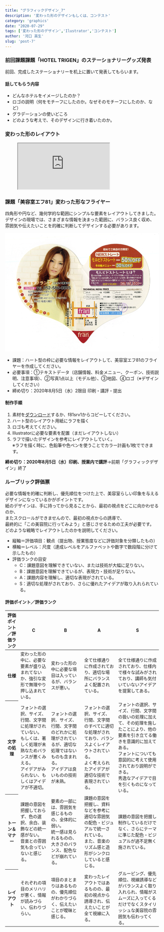 ```yaml
---
title: "グラフィックデザイン_7"
description: '変わった形のデザインもしくは、コンテスト'
category: 'graphics'
date: "2020-07-29"
tags: ['変わった形のデザイン','Ilustrator','コンテスト']
author: '河口 英生'
slug: 'post-7'
---
```

<div class="post-section">
<h3 class="title is-5" >前回課題課題「HOTEL TRIGEN」のステーショナリーグッズ発表</h3>

前回、完成したステーショナリーを机上に置いて発表してもらいます。

<h4 class="title is-6">話してもらう内容</h4>

- どんなホテルをイメージしたのか？
- ロゴの説明（何をモチーフにしたのか。なぜそのモチーフにしたのか、など）
- グラデーションの使いどころ
- どのような考えで、そのデザインに行き着いたのか。

</div>

<div class="post-section">
<h3 class="title is-5" >変わった形のレイアウト</h3>
<figure class="is-fullwidth slide">
  <iframe src="https://drive.google.com/file/d/1bGnhCPRjEQibTZKhm1T1G76gqNYRl89U/preview"></iframe>
</figure>
</div>

<div class="post-section">
<h3 class="title is-5" >課題「美容室エフ81」変わった形なフライヤー</h3>

四角形や円など、幾何学的な範囲にシンプルな要素をレイアウトしてきました。  
デザインの現場では、さまざまな情報を決まった範囲に、バランス良く収め、  
雰囲気や伝えたいことを的確に判断してデザインする必要があります。

![美容室F81](../../images/hart_salon.jpg)

- 課題：ハート型の枠に必要な情報をレイアウトして、美容室エフ81のフライヤーを作成してください。
- 必要事項：①テキストデータ（店舗情報、料金メニュー、クーポン、技術説明、注意事項）、②写真1点以上（モデル他）、③地図、④ロゴ（※デザインしてください）
- 締め切り：2020年8月5日（水）2限目 印刷・講評・提出

<h4 class="title is-6">制作手順</h4>

1. 素材を[ダウンロード](https://drive.google.com/drive/folders/1KeldsP5RpnYCTXFgmULA1Isqy_mHtVyw?usp=sharing)するか、f81srv1からコピーしてください。
1. ハート型のレイアウト用紙にラフを描く
1. ロゴも考えてください。
1. Illustratorに必要な要素を配置（まだレイアウトしない）
1. ラフで描いたデザインを参考にレイアウトしていく。  
※ラフを描く時に、色鉛筆や色ペンを使うことでカラー計画も1枚でできます。

__締め切り：2020年8月5日（水）印刷、授業内で講評__→前期「グラフィックデザイン」終了

</div>

<div class="post-section">
<h3 class="title is-5">ルーブリック評価票</h3>

必要な情報を的確に判断し、優先順位をつけた上で、美容室らしい印象を与えるデザインになっているかがポイントです。  
紙のデザインは、手に持ってから見ることから、最初の視点をどこに向かわせるのか、  
またスクロールができませんので、最初の視点からの誘導で、  
最終的に「この美容院に行ってみよう」と感じさせるための工夫が必要です。  
どのような戦略でレイアウトしたのかを説明してください。

+ 縦軸＝評価項目：観点（提出物、授業態度などに評価対象を分類したもの）
+ 横軸＝レベル：尺度（達成レベルをアルファベットや数字で数段階に分けて示したもの）
+ 評価ランクの目安
  + C：課題意図を理解できていない、または技術が大幅に足りない。
  + B：課題意図を理解できているが、表現力・技術が足りない。
  + A：課題内容を理解し、適切な表現がされている。
  + S：適切な処理がされており、さらに優れたアイデアが取り入れられている。

<h4 class="title is-6">評価ポイント／評価ランク</h4>
<table class="table is-bordered is-striped is-narrow is-fullwidth">
<thead class="table-top">
    <tr>
        <th>評価ポイント／評価ランク</th>
        <th>C</th>
        <th>B</th>
        <th>A</th>
        <th>S</th>
    </tr>
</thead>
<tbody>
    <tr>
        <th>仕様</th>
        <td>変わった形の中に、必要な要素が盛り込まれてないか、強引な変形で無理やり押し込まれている。</td>
        <td>変わった形の中に必要な項目は入っているが、バランスが悪い。</td>
        <td>全て仕様通りに作成されており、適切な場所にバランスよく配置されている。</td>
        <td>全て仕様通りに作成されており、仕様内で様々な試みがされており、講師も気付いていないアイデアを提案してある。</td>
    </tr>
    <tr>
        <th>文字の処理</th>
        <td>フォントの選択、サイズ、行間、文字間に処理がされていない。<br>
        もしくは、著しく処理が未熟なためバランスが悪くみえる。<br>
        アイデアがみられない、もしくはアイデアが不適切。</td>
        <td>フォントの選択、サイズ、行間、文字間のどれかに処理がされているが、適切な処理ではないものも含まれる。<br>
        アイデアは良いものの技術が未熟。</td>
        <td>フォントの選択、サイズ、行間、文字間のすべてに適切な処理がされており、バランスよくレイアウトされている。<br>
        よく考えられたアイデアが適切な技術で表現されている。</td>
        <td>フォントの選択、サイズ、行間、文字間の扱いの処理に加えて、その処理を施したことにより、他の要素を引き立てる働きを意識的に加えてある。<br>
        フォントについても意図的に考えて使用されており説明ができる。<br>
        秀逸なアイデアで目を引くものになっている。</td>
    </tr>
    <tr>
        <th>トーン＆マナー</th>
        <td>課題の意図を把握しておらず、色の選択、余白、装飾などの統一感がない。<br>
        音楽との雰囲気も合っていないと感じる。</td>
        <td>要素の一部には、雰囲気を感じるものの、全体的に弱い。<br>
        統一感は見られるものの、大きさのバランス、配色などが崩れている。</td>
        <td>課題の意図を把握し、資料などを参考に適切な雰囲気の配色・ビジュアルで統一されている。<br>
        また、音楽のリズム感と造形がシンクロしていると感じる。</td>
        <td>課題の意図を把握し制作しているだけでなく、さらにテーマに準じた配色・ビジュアルが過不足無く施されている。</td>
    </tr>
     <tr>
        <th>レイアウト</th>
        <td>それぞれの項目のメリハリが悪く、情報が読みづらい、伝わりづらい。</td>
        <td>項目のまとまりはあるものの、優先順位がわかりづらく、伝えたいことが曖昧と感じる。</td>
        <td>変わったレイアウトではあるものの、最初の視点から誘導され、伝えたいことが全て視線に入る。</td>
        <td>グルーピング、優先順位、視線誘導などがバランスよく取り入れられ、情報がスムーズに入ってくるだけでなくスタイリッシュな美容院の雰囲気も伝わってくる。</td>
    </tr>
</tbody>
</table>
</div>